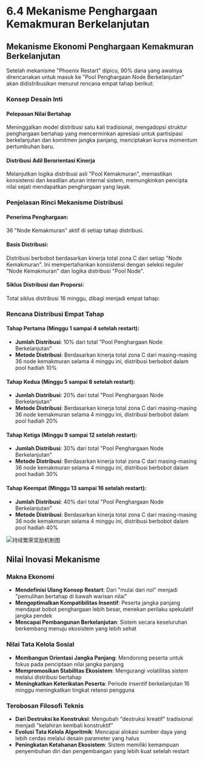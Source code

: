# 6.4 Mekanisme Penghargaan Kemakmuran Berkelanjutan

## Mekanisme Ekonomi Penghargaan Kemakmuran Berkelanjutan

Setelah mekanisme "Phoenix Restart" dipicu, 90% dana yang awalnya direncanakan untuk masuk ke "Pool Penghargaan Node Berkelanjutan" akan didistribusikan menurut rencana empat tahap berikut:

### Konsep Desain Inti

#### Pelepasan Nilai Bertahap

Meninggalkan model distribusi satu kali tradisional, mengadopsi struktur penghargaan bertahap yang mencerminkan apresiasi untuk partisipasi berkelanjutan dan komitmen jangka panjang, menciptakan kurva momentum pertumbuhan baru.

#### Distribusi Adil Berorientasi Kinerja

Melanjutkan logika distribusi asli "Pool Kemakmuran", memastikan konsistensi dan keadilan aturan internal sistem, memungkinkan pencipta nilai sejati mendapatkan penghargaan yang layak.

### Penjelasan Rinci Mekanisme Distribusi

#### Penerima Penghargaan:

36 "Node Kemakmuran" aktif di setiap tahap distribusi.

#### Basis Distribusi:

Distribusi berbobot berdasarkan kinerja total zona C dari setiap "Node Kemakmuran". Ini mempertahankan konsistensi dengan seleksi reguler "Node Kemakmuran" dan logika distribusi "Pool Node".

#### Siklus Distribusi dan Proporsi:

Total siklus distribusi 16 minggu, dibagi menjadi empat tahap:

### Rencana Distribusi Empat Tahap

#### Tahap Pertama (Minggu 1 sampai 4 setelah restart):

* **Jumlah Distribusi**: 10% dari total "Pool Penghargaan Node Berkelanjutan"
* **Metode Distribusi**: Berdasarkan kinerja total zona C dari masing-masing 36 node kemakmuran selama 4 minggu ini, distribusi berbobot dalam pool hadiah 10%

#### Tahap Kedua (Minggu 5 sampai 8 setelah restart):

* **Jumlah Distribusi**: 20% dari total "Pool Penghargaan Node Berkelanjutan"
* **Metode Distribusi**: Berdasarkan kinerja total zona C dari masing-masing 36 node kemakmuran selama 4 minggu ini, distribusi berbobot dalam pool hadiah 20%

#### Tahap Ketiga (Minggu 9 sampai 12 setelah restart):

* **Jumlah Distribusi**: 30% dari total "Pool Penghargaan Node Berkelanjutan"
* **Metode Distribusi**: Berdasarkan kinerja total zona C dari masing-masing 36 node kemakmuran selama 4 minggu ini, distribusi berbobot dalam pool hadiah 30%

#### Tahap Keempat (Minggu 13 sampai 16 setelah restart):

* **Jumlah Distribusi**: 40% dari total "Pool Penghargaan Node Berkelanjutan"
* **Metode Distribusi**: Berdasarkan kinerja total zona C dari masing-masing 36 node kemakmuran selama 4 minggu ini, distribusi berbobot dalam pool hadiah 40%

![持续繁荣奖励机制图](/images/图17.svg)

## Nilai Inovasi Mekanisme

### Makna Ekonomi

* **Mendefinisi Ulang Konsep Restart**: Dari "mulai dari nol" menjadi "pemulihan bertahap di bawah warisan nilai"
* **Mengoptimalkan Kompatibilitas Insentif**: Peserta jangka panjang mendapat bobot penghargaan lebih besar, menekan perilaku spekulatif jangka pendek
* **Mencapai Pembangunan Berkelanjutan**: Sistem secara keseluruhan berkembang menuju ekosistem yang lebih sehat

### Nilai Tata Kelola Sosial

* **Membangun Orientasi Jangka Panjang**: Mendorong peserta untuk fokus pada penciptaan nilai jangka panjang
* **Mempromosikan Stabilitas Ekosistem**: Mengurangi volatilitas sistem melalui distribusi bertahap
* **Meningkatkan Keterikatan Peserta**: Periode insentif berkelanjutan 16 minggu meningkatkan tingkat retensi pengguna

### Terobosan Filosofi Teknis

* **Dari Destruksi ke Konstruksi**: Mengubah "destruksi kreatif" tradisional menjadi "kelahiran kembali konstruktif"
* **Evolusi Tata Kelola Algoritmik**: Mencapai alokasi sumber daya yang lebih cerdas melalui desain parameter yang halus
* **Peningkatan Ketahanan Ekosistem**: Sistem memiliki kemampuan penyembuhan diri dan pengembangan yang lebih kuat setelah restart